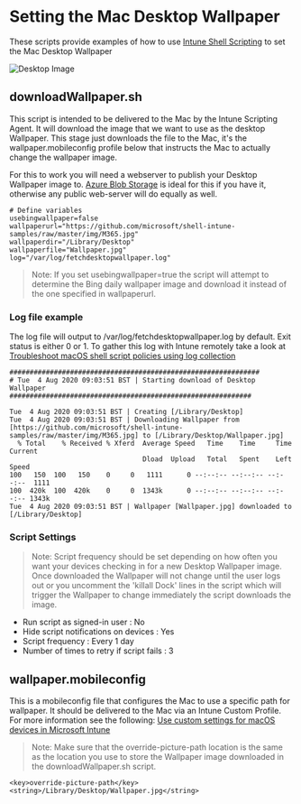 # Setting the Mac Desktop Wallpaper

These scripts provide examples of how to use [Intune Shell Scripting](https://docs.microsoft.com/en-us/mem/intune/apps/macos-shell-scripts) to set the Mac Desktop Wallpaper

![Desktop Image](https://github.com/microsoft/shell-intune-samples/raw/master/img/desktop.png)

## downloadWallpaper.sh

This script is intended to be delivered to the Mac by the Intune Scripting Agent. It will download the image that we want to use as the desktop Wallpaper. This stage just downloads the file to the Mac, it's the wallpaper.mobileconfig profile below that instructs the Mac to actually change the wallpaper image.

For this to work you will need a webserver to publish your Desktop Wallpaper image to. [Azure Blob Storage](https://docs.microsoft.com/en-us/azure/storage/blobs/storage-blobs-introduction) is ideal for this if you have it, otherwise any public web-server will do equally as well.

```
# Define variables
usebingwallpaper=false
wallpaperurl="https://github.com/microsoft/shell-intune-samples/raw/master/img/M365.jpg"
wallpaperdir="/Library/Desktop"
wallpaperfile="Wallpaper.jpg"
log="/var/log/fetchdesktopwallpaper.log"
```

>Note: If you set usebingwallpaper=true the script will attempt to determine the Bing daily wallpaper image and download it instead of the one specified in wallpaperurl.

### Log file example

The log file will output to /var/log/fetchdesktopwallpaper.log by default. Exit status is either 0 or 1. To gather this log with Intune remotely take a look at  [Troubleshoot macOS shell script policies using log collection](https://docs.microsoft.com/en-us/mem/intune/apps/macos-shell-scripts#troubleshoot-macos-shell-script-policies-using-log-collection)

```
##############################################################
# Tue  4 Aug 2020 09:03:51 BST | Starting download of Desktop Wallpaper
############################################################

Tue  4 Aug 2020 09:03:51 BST | Creating [/Library/Desktop]
Tue  4 Aug 2020 09:03:51 BST | Downloading Wallpaper from [https://github.com/microsoft/shell-intune-samples/raw/master/img/M365.jpg] to [/Library/Desktop/Wallpaper.jpg]
  % Total    % Received % Xferd  Average Speed   Time    Time     Time  Current
                                 Dload  Upload   Total   Spent    Left  Speed
100   150  100   150    0     0   1111      0 --:--:-- --:--:-- --:--:--  1111
100  420k  100  420k    0     0  1343k      0 --:--:-- --:--:-- --:--:-- 1343k
Tue  4 Aug 2020 09:03:51 BST | Wallpaper [Wallpaper.jpg] downloaded to [/Library/Desktop]
```

### Script Settings

>Note: Script frequency should be set depending on how often you want your devices checking in for a new Desktop Wallpaper image. Once downloaded the Wallpaper will not change until the user logs out or you uncomment the 'killall Dock' lines in the script which will trigger the Wallpaper to change immediately the script downloads the image.

- Run script as signed-in user : No
- Hide script notifications on devices : Yes
- Script frequency : Every 1 day
- Number of times to retry if script fails : 3

## wallpaper.mobileconfig

This is a mobileconfig file that configures the Mac to use a specific path for wallpaper. It should be delivered to the Mac via an Intune Custom Profile. For more information see the following: [Use custom settings for macOS devices in Microsoft Intune](https://docs.microsoft.com/en-us/mem/intune/configuration/custom-settings-macos)

>Note: Make sure that the override-picture-path location is the same as the location you use to store the Wallpaper image downloaded in the downloadWallpaper.sh script.
```
<key>override-picture-path</key>
<string>/Library/Desktop/Wallpaper.jpg</string>
```
